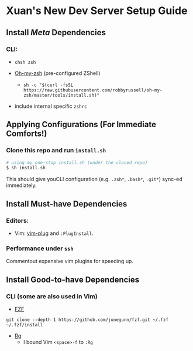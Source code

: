 Xuan's New Dev Server Setup Guide
=================================

Install _Meta_ Dependencies
------------------------------

### CLI:

- `chsh zsh`

- [Oh-my-zsh](https://github.com/robbyrussell/oh-my-zsh) (pre-configured ZShell)
  - `sh -c "$(curl -fsSL https://raw.githubusercontent.com/robbyrussell/oh-my-zsh/master/tools/install.sh)"`

- include internal specific `zshrc`


Applying Configurations (For Immediate Comforts!)
-------------------------------------------------

### Clone this repo and run `install.sh`

```sh
# using my one-stop install.sh (under the cloned repo)
$ sh install.sh
```

This should give youCLI configuration (e.g. `.zsh*`, `.bash*`, `.git*`) sync-ed immediately.


Install Must-have Dependencies
---------------------------------

### Editors:

- Vim: [vim-plug](https://github.com/junegunn/vim-plug) and `:PlugInstall`.


### Performance under `ssh`

Commentout expensive vim plugins for speeding up.


Install Good-to-have Dependencies
------------------------------

### CLI (some are also used in Vim)

- [FZF](https://github.com/junegunn/fzf)

```
git clone --depth 1 https://github.com/junegunn/fzf.git ~/.fzf
~/.fzf/install
```

- [Rg](https://github.com/BurntSushi/ripgrep)
  - I bound Vim `<space>-f` to `:Rg`

